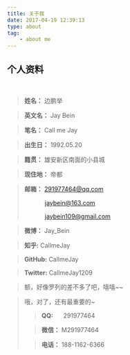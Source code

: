 ```yaml
---
title: 关于我
date: 2017-04-19 12:39:13
type: about
tag: 
    - about me
---
```


## 个人资料

<br/>

>**姓名：** 边鹏举

>**英文名：** Jay Bein 

>**笔名：** Call me Jay

>**出生日：** 1992.05.20

>**籍贯：** 雄安新区南面的小县城

>**现住地：** 帝都

>**邮箱：** 291977464@qq.com
>
>&nbsp;&nbsp;&nbsp;&nbsp;&nbsp;&nbsp;&nbsp;&nbsp;&nbsp;&nbsp;&nbsp;&nbsp;jaybein@163.com
>
>&nbsp;&nbsp;&nbsp;&nbsp;&nbsp;&nbsp;&nbsp;&nbsp;&nbsp;&nbsp;&nbsp;&nbsp;jaybein109@gmail.com

>**微博：** Jay_Bein

>**知乎:** CallmeJay

>**GitHub:** CallmeJay

>**Twitter:** CallmeJay1209

>额，好像罗列的差不多了吧，嘻嘻~~

> 哦，对了，还有最重要的~
> > **QQ:** &nbsp;&nbsp;&nbsp;&nbsp;&nbsp;291977464
>
> > **微信：** M291977464
> 
> > **电话：** 188-1162-6366